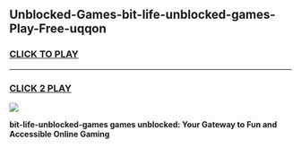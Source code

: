 
## Unblocked-Games-bit-life-unblocked-games-Play-Free-uqqon
<h3>
<a href="https://premium76.site?title=bit-life-unblocked-games&ref=09A">CLICK TO PLAY</a></h3>
<hr>

<h3>
<a href="https://premium76.site?title=bit-life-unblocked-games&ref=09A">CLICK 2 PLAY</a>
  
</h3>

<a href="https://premium76.site?title=bit-life-unblocked-games&ref=09A"><img src="https://clearcache.store/games.png"></a>


**bit-life-unblocked-games games unblocked: Your Gateway to Fun and Accessible Online Gaming**
